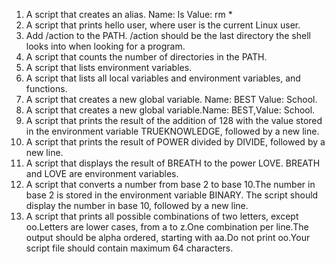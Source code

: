 1. A script that creates an alias. Name: ls Value: rm *
2. A script that prints hello user, where user is the current Linux user.
3. Add /action to the PATH. /action should be the last directory the shell looks into when looking for a program.
4. A script that counts the number of directories in the PATH.
5. A script that lists environment variables.
6. A script that lists all local variables and environment variables, and functions.
7. A script that creates a new global variable. Name: BEST Value: School.
8. A script that creates a new global variable.Name: BEST,Value: School.
9. A script that prints the result of the addition of 128 with the value stored in the environment variable TRUEKNOWLEDGE, followed by a new line.
10. A script that prints the result of POWER divided by DIVIDE, followed by a new line.
11. A script that displays the result of BREATH to the power LOVE. BREATH and LOVE are environment variables.
12. A script that converts a number from base 2 to base 10.The number in base 2 is stored in the environment variable BINARY. The script should display the number in base 10, followed by a new line.
13. A script that prints all possible combinations of two letters, except oo.Letters are lower cases, from a to z.One combination per line.The output should be alpha ordered, starting with aa.Do not print oo.Your script file should contain maximum 64 characters.
